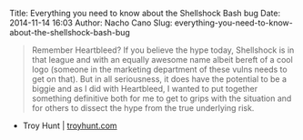 Title: Everything you need to know about the Shellshock Bash bug
Date: 2014-11-14 16:03
Author: Nacho Cano
Slug: everything-you-need-to-know-about-the-shellshock-bash-bug

> Remember Heartbleed? If you believe the hype today, Shellshock is in
> that league and with an equally awesome name albeit bereft of a cool
> logo (someone in the marketing department of these vulns needs to get
> on that). But in all seriousness, it does have the potential to be a
> biggie and as I did with Heartbleed, I wanted to put together
> something definitive both for me to get to grips with the situation
> and for others to dissect the hype from the true underlying risk.

- Troy Hunt | [troyhunt.com][]

  [troyhunt.com]: http://www.troyhunt.com/2014/09/everything-you-need-to-know-about.html
    "Everything you need to know about the Shellshock Bash bug"
